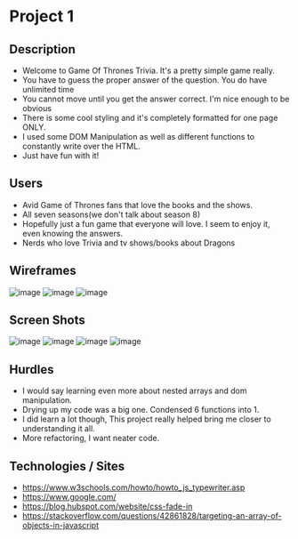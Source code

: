 # Project 1

## Description
* Welcome to Game Of Thrones Trivia. It's a pretty simple game really.
* You have to guess the proper answer of the question. You do have unlimited time
* You cannot move until you get the answer correct. I'm nice enough to be obvious
* There is some cool styling and it's completely formatted for one page ONLY. 
* I used some DOM Manipulation as well as different functions to constantly write over the HTML. 
* Just have fun with it!


## Users
* Avid Game of Thrones fans that love the books and the shows.
* All seven seasons(we don't talk about season 8)
* Hopefully just a fun game that everyone will love. I seem to enjoy it, even knowing the answers.
* Nerds who love Trivia and tv shows/books about Dragons

## Wireframes
![image](https://user-images.githubusercontent.com/37119622/114567461-4509a780-9c41-11eb-9b84-440bfdde3bf1.png)
![image](https://user-images.githubusercontent.com/37119622/114567504-4dfa7900-9c41-11eb-846d-5b11f0ae4e10.png)
![image](https://user-images.githubusercontent.com/37119622/114567565-594da480-9c41-11eb-9ce1-47ba14d0db79.png)



## Screen Shots
![image](https://user-images.githubusercontent.com/37119622/114566076-eabc1700-9c3f-11eb-8a80-d0dc260602d6.png)
![image](https://user-images.githubusercontent.com/37119622/114566181-058e8b80-9c40-11eb-9039-71a58270348b.png)
![image](https://user-images.githubusercontent.com/37119622/114566267-17702e80-9c40-11eb-9c07-a18f6d333e30.png)
![image](https://user-images.githubusercontent.com/37119622/114566314-235bf080-9c40-11eb-9f24-338a09586742.png)


## Hurdles 
 * I would say learning even more about nested arrays and dom manipulation. 
 * Drying up my code was a big one. Condensed 6 functions into 1.
 * I did learn a lot though, This project really helped bring me closer to understanding it all.
 * More refactoring, I want neater code.

## Technologies / Sites
* https://www.w3schools.com/howto/howto_js_typewriter.asp
* https://www.google.com/
* https://blog.hubspot.com/website/css-fade-in
* https://stackoverflow.com/questions/42861828/targeting-an-array-of-objects-in-javascript